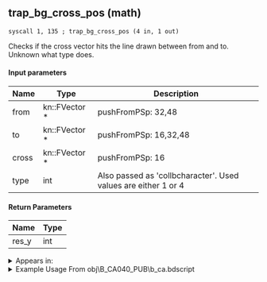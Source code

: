 ## trap_bg_cross_pos (math)

`syscall 1, 135 ; trap_bg_cross_pos (4 in, 1 out)`

Checks if the cross vector hits the line drawn between from and to. Unknown what type does.

#### Input parameters
| Name | Type | Description
|------|------|------------
| from   | kn::FVector *   | pushFromPSp: 32,48
| to   | kn::FVector *   | pushFromPSp: 16,32,48
| cross   | kn::FVector *   | pushFromPSp: 16
| type   | int   | Also passed as 'collbcharacter'. Used values are either 1 or 4


#### Return Parameters
| Name | Type
|------|-----
| res_y   | int   


<details>
	<summary>Appears in:</summary>
| filename | Entity (obj)
|----------|-------------
| obj\B_CA040_PUB\b_ca.bdscript       | ()          
| obj\B_EX140\b_ex.bdscript       | ((B) Xigbar)          
| obj\B_EX140_LV99\b_ex.bdscript       | ((B99) Xigbar (Limit Cut))          
| obj\B_LK120\b_lk.bdscript       | ((B) Groundshaker)          
| obj\B_NM110\b_nm.bdscript       | ((B) The Experiment)          
| obj\B_NM110_HEAD\b_nm.bdscript       | ((B) The Experiment (Head))          
| obj\F_TT170\f_tt.bdscript       | ((F) ??? - flying attack balls - bees? (TT))          

</details>

<details>
	<summary>Example Usage From obj\B_CA040_PUB\b_ca.bdscript</summary>
```plaintext
L5052:
 popToSp 4
 popToSp 0
 pushFromFSp 0
 gosub 20, L4946
 memcpyToSp 16, 64
 pushFromPSp 64
 memcpyToSp 16, 48
 pushFromPSp 48
 pushFromFSp 0
 syscall 1, 201 ; trap_obj_dir (1 in, 1 out)
 memcpyToSp 16, 64
 pushFromPSp 64
 pushFromFSp 4
 syscall 0, 36 ; trap_vector_mul (2 in, 1 out)
 memcpyToSp 16, 80
 pushFromPSp 80
 syscall 0, 4 ; trap_vector_add (2 in, 1 out)
 memcpyToSp 16, 96
 pushFromPSp 96
 memcpyToSp 16, 32
 pushFromPSp 48
 pushFromPSp 32
 pushFromPSp 16
 pushImm 1
 syscall 1, 135 ; trap_bg_cross_pos (4 in, 1 out)
 pushImm 0
 sub 
 msbi 
 ret
```
</details>

